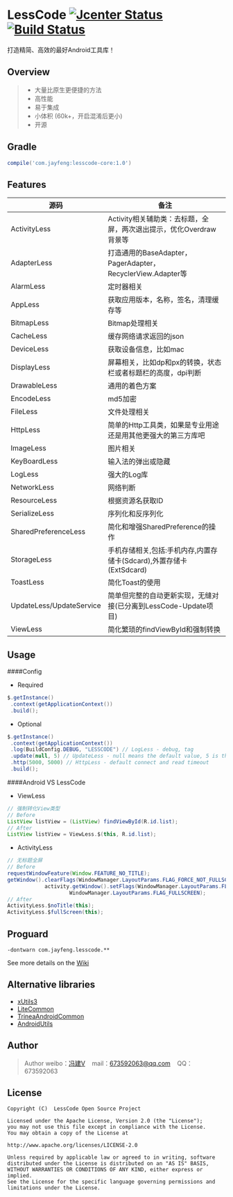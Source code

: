 # LessCode [![Jcenter Status](https://api.bintray.com/packages/openproject/maven/lesscode/images/download.svg)](https://bintray.com/openproject/maven/lesscode) [![Build Status](https://travis-ci.org/openproject/LessCode.svg)](https://travis-ci.org/openproject/LessCode)

打造精简、高效的最好Android工具库！

## Overview

> * 大量比原生更便捷的方法
> * 高性能
> * 易于集成
> * 小体积 (60k+，开启混淆后更小)
> * 开源

## Gradle

```groovy
compile('com.jayfeng:lesscode-core:1.0')
```

## Features
|源码|备注|
|-------|-------|
|ActivityLess|Activity相关辅助类：去标题，全屏，两次退出提示，优化Overdraw背景等|
|AdapterLess|打造通用的BaseAdapter，PagerAdapter，RecyclerView.Adapter等|
|AlarmLess|定时器相关|
|AppLess|获取应用版本，名称，签名，清理缓存等|
|BitmapLess|Bitmap处理相关|
|CacheLess|缓存网络请求返回的json|
|DeviceLess|获取设备信息，比如mac|
|DisplayLess|屏幕相关，比如dp和px的转换，状态栏或者标题栏的高度，dpi判断|
|DrawableLess|通用的着色方案|
|EncodeLess|md5加密|
|FileLess|文件处理相关|
|HttpLess|简单的Http工具类，如果是专业用途还是用其他更强大的第三方库吧|
|ImageLess|图片相关|
|KeyBoardLess|输入法的弹出或隐藏|
|LogLess|强大的Log库|
|NetworkLess|网络判断|
|ResourceLess|根据资源名获取ID|
|SerializeLess|序列化和反序列化|
|SharedPreferenceLess|简化和增强SharedPreference的操作|
|StorageLess|手机存储相关,包括:手机内存,内置存储卡(Sdcard),外置存储卡(ExtSdcard)|
|ToastLess|简化Toast的使用|
|UpdateLess/UpdateService|简单但完整的自动更新实现，无缝对接(已分离到LessCode-Update项目)|
|ViewLess|简化繁琐的findViewById和强制转换|

## Usage

####Config
* Required
```java
$.getInstance()
 .context(getApplicationContext())
 .build();
```

* Optional
```java
$.getInstance()
 .context(getApplicationContext())
 .log(BuildConfig.DEBUG, "LESSCODE") // LogLess - debug, tag
 .update(null, 5) // UpdateLess - null means the default value, 5 is the notification frequent, default is 5
 .http(5000, 5000) // HttpLess - default connect and read timeout
 .build();
```

####Android VS LessCode

* ViewLess
```java
// 强制转化View类型
// Before
ListView listView = (ListView) findViewById(R.id.list);
// After
ListView listView = ViewLess.$(this, R.id.list);
```

* ActivityLess
```java
// 无标题全屏
// Before
requestWindowFeature(Window.FEATURE_NO_TITLE);
getWindow().clearFlags(WindowManager.LayoutParams.FLAG_FORCE_NOT_FULLSCREEN);
            activity.getWindow().setFlags(WindowManager.LayoutParams.FLAG_FULLSCREEN,
                    WindowManager.LayoutParams.FLAG_FULLSCREEN);
// After
ActivityLess.$noTitle(this);
ActivityLess.$fullScreen(this);
```

## Proguard
```
-dontwarn com.jayfeng.lesscode.**
```

See more details on the [Wiki](https://github.com/openproject/LessCode/wiki)

## Alternative libraries
* [xUtils3](https://github.com/wyouflf/xUtils3)
* [LiteCommon](https://github.com/litesuits/android-common)
* [TrineaAndroidCommon](https://github.com/Trinea/android-common)
* [AndroidUtils](https://github.com/jingle1267/android-utils)

## Author

> Author weibo：<a href="http://weibo.com/xiaofengjian" target="_blank">冯建V</a>&nbsp;&nbsp;&nbsp;&nbsp;mail：673592063@qq.com&nbsp;&nbsp;&nbsp;&nbsp;QQ：673592063

## License

```
Copyright (C)  LessCode Open Source Project

Licensed under the Apache License, Version 2.0 (the "License");
you may not use this file except in compliance with the License.
You may obtain a copy of the License at

http://www.apache.org/licenses/LICENSE-2.0

Unless required by applicable law or agreed to in writing, software
distributed under the License is distributed on an "AS IS" BASIS,
WITHOUT WARRANTIES OR CONDITIONS OF ANY KIND, either express or implied.
See the License for the specific language governing permissions and
limitations under the License.
```
